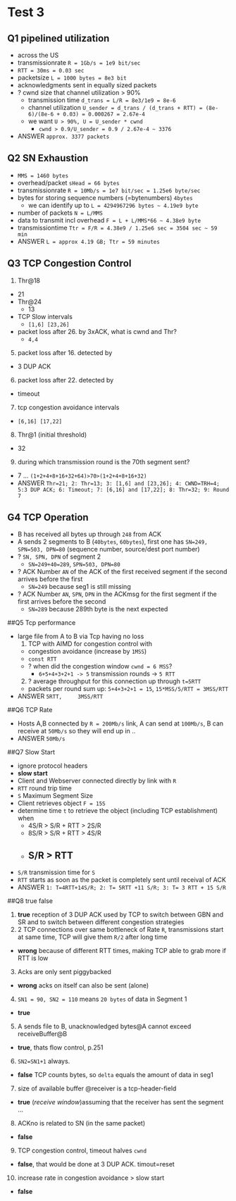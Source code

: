 # Test 3
## Q1 pipelined utilization
- across the US
- transmissionrate `R = 1Gb/s = 1e9 bit/sec`
- `RTT = 30ms = 0.03 sec`
- packetsize `L = 1000 bytes = 8e3 bit`
- acknowledgments sent in equally sized packets
- ? cwnd size that channel utilization > 90%
  - transmission time `d_trans = L/R = 8e3/1e9 = 8e-6`
  - channel utilization `U_sender = d_trans / (d_trans + RTT) = (8e-6)/(8e-6 + 0.03) = 0.000267 = 2.67e-4`
  - we want `U > 90%, U = U_sender * cwnd`
    - `cwnd > 0.9/U_sender = 0.9 / 2.67e-4 ~ 3376`
- ANSWER `approx. 3377 packets`
 
## Q2 SN Exhaustion
- `MMS = 1460 bytes`
- overhead/packet `sHead = 66 bytes`
- transmissionrate `R = 10Mb/s = 1e7 bit/sec = 1.25e6 byte/sec`
- bytes for storing sequence numbers (=bytenumbers) `4bytes`
  - we can identify up to `L = 4294967296 bytes ~ 4.19e9 byte`
- number of packets `N = L/MMS`
- data to transmit incl overhead `F = L + L/MMS*66 ~ 4.38e9 byte`
- transmissiontime `Ttr = F/R = 4.38e9 / 1.25e6 sec = 3504 sec ~ 59 min`
- ANSWER `L = approx 4.19 GB; Ttr = 59 minutes`

## Q3 TCP Congestion Control
1. Thr@18
  - 21
- Thr@24
  - 13
- TCP Slow intervals
  - `[1,6] [23,26]`
- packet loss after 26. by 3xACK, what is cwnd and Thr?
  - `4,4`
5. packet loss after 16. detected by 
  - 3 DUP ACK
6. packet loss after 22. detected by 
  - timeout
7. tcp congestion avoidance intervals
  - `[6,16] [17,22]`
8. Thr@1 (initial threshold)
  - 32
9. during which transmission round is the 70th segment sent?
  - 7 ... `(1+2+4+8+16+32+64)>70>(1+2+4+8+16+32)`
- ANSWER `Thr=21; 2: Thr=13; 3: [1,6] and [23,26]; 4: CWND=TRH=4; 5:3 DUP ACK; 6: Timeout; 7: [6,16] and [17,22]; 8: Thr=32; 9: Round 7` 

## G4 TCP Operation
- B has received all bytes up through `248` from ACK
- A sends 2 segments to B (`40bytes`, `60bytes`), first one has `SN=249, SPN=503, DPN=80` (sequence number, source/dest port number)
- ? `SN, SPN, DPN` of segment 2
  - `SN=249+40=289`, `SPN=503, DPN=80`
- ? ACK Number `AN` of the ACK of the first received segment if the second arrives before the first
  - `SN=249` because seg1 is still missing
- ? ACK Number `AN`, `SPN`, `DPN` in the ACKmsg for the first segment if the first arrives before the second
  - `SN=289` because 289th byte is the next expected

##Q5 Tcp performance
- large file from A to B via Tcp having no loss
  1. TCP with AIMD for congestion control with 
    - congestion avoidance (increase by `1MSS`)
    - `const RTT`
    - ? when did the congestion window `cwnd = 6 MSS`?
      - `6+5+4+3+2+1 -> 5` transmission rounds -> `5 RTT` 
  2. ? average throughput for this connection up through `t=5RTT`
    - packets per round sum up: `5+4+3+2+1 = 15`, `15*MSS/5/RTT = 3MSS/RTT`
- ANSWER `5RTT,     3MSS/RTT`

##Q6 TCP Rate
- Hosts A,B connected by `R = 200Mb/s` link, A can send at `100Mb/s`, B can receive at `50Mb/s` so they will end up in ..
- ANSWER `50Mb/s`

##Q7 Slow Start
- ignore protocol headers
- **slow start**
- Client and Webserver connected directly by link with `R`
- `RTT` round trip time 
- `S` Maximum Segment Size
- Client retrieves object `F = 15S`
- determine time `t` to retrieve the object (including TCP establishment) when
  - 4S/R > S/R + RTT > 2S/R 
  - 8S/R > S/R + RTT > 4S/R
  - S/R > RTT
    - 
- `S/R` transmission time for `S`
- `RTT` starts as soon as the packet is completely sent until receival of ACK 
- ANSWER `1: T=4RTT+14S/R; 2: T= 5RTT +11 S/R; 3: T= 3 RTT + 15 S/R`

##Q8 true false
1. **true** reception of 3 DUP ACK used by TCP to switch between GBN and SR and to switch between different congestion strategies
2. 2 TCP connections over same bottleneck of Rate `R`, transmissions start at same time, TCP will give them `R/2` after long time
  - **wrong** because of different RTT times, making TCP able to grab more if RTT is low
3. Acks are only sent piggybacked
  - **wrong** acks on itself can also be sent (alone) 
4. `SN1 = 90, SN2 = 110` means `20 bytes` of data in Segment 1
  - **true**
5. A sends file to B, unacknowledged bytes@A cannot exceed receiveBuffer@B
  - **true**, thats flow control, p.251
6. `SN2=SN1+1` always. 
  - **false** TCP counts bytes, so `delta` equals the amount of data in seg1
7. size of available buffer @receiver is a tcp-header-field
  - **true** (*receive window*)assuming that the receiver has sent the segment ...
8. ACKno is related to SN (in the same packet)
  - **false**
9. TCP congestion control, timeout halves `cwnd`
  - **false**, that would be done at 3 DUP ACK. timout=reset
10. increase rate in congestion avoidance > slow start
  - **false**
